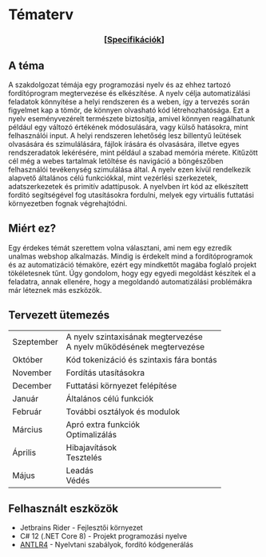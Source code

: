#  Tématerv

<h3 align="center">
    [<a href="Specifications.md">Specifikációk</a>]
</h3>

## A téma
A szakdolgozat témája egy programozási nyelv és az ehhez tartozó fordítóprogram megtervezése és elkészítése. 
A nyelv célja automatizálási feladatok könnyítése a helyi rendszeren és a weben, így a tervezés során figyelmet kap a tömör, de könnyen olvasható kód létrehozhatósága. Ezt a nyelv eseményvezérelt természete biztosítja, amivel könnyen reagálhatunk például egy változó értékének módosulására, vagy külső hatásokra, mint felhasználói input.
A helyi rendszeren lehetőség lesz billentyű leütések olvasására és szimulálására, fájlok írására és olvasására, illetve egyes rendszeradatok lekérésére, mint például a szabad memória mérete. Kitűzött cél még a webes tartalmak letöltése és navigáció a böngészőben felhasználói tevékenység szimulálása által. A nyelv ezen kívül rendelkezik alapvető általános célú funkciókkal, mint vezérlési szerkezetek, adatszerkezetek és primitív adattípusok. 
A nyelvben írt kód az elkészített fordító segítségével fog utasításokra fordulni, melyek egy virtuális futtatási környezetben fognak végrehajtódni.

## Miért ez?
Egy érdekes témát szerettem volna választani, ami nem egy ezredik unalmas webshop alkalmazás. Mindig is érdekelt mind a fordítóprogramok és az automatizáció témaköre, ezért egy mindkettőt magába foglaló projekt tökéletesnek tűnt.
Úgy gondolom, hogy egy egyedi megoldást készítek el a feladatra, annak ellenére, hogy a megoldandó automatizálási problémákra már léteznek más eszközök.

## Tervezett ütemezés
<table>
  <tbody>
    <tr>
      <td>Szeptember</td>
      <td>A nyelv szintaxisának megtervezése<br>A nyelv működésének megtervezése</td>
    </tr>
    <tr>
      <td>Október</td>
      <td>Kód tokenizáció és szintaxis fára bontás</td>
    </tr>
    <tr>
      <td>November</td>
      <td>Fordítás utasításokra</td>
    </tr>
    <tr>
      <td>December</td>
      <td>Futtatási környezet felépítése</td>
    </tr>
    <tr>
      <td>Január</td>
      <td>Általános célú funkciók</td>
    </tr>
    <tr>
      <td>Február</td>
      <td>További osztályok és modulok</td>
    </tr>
    <tr>
      <td>Március</td>
      <td>Apró extra funkciók<br>Optimalizálás</td>
    </tr>
    <tr>
      <td>Április</td>
      <td>Hibajavítások<br>Tesztelés</td>
    </tr>
    <tr>
      <td>Május</td>
      <td>Leadás<br>Védés</td>
    </tr>
  </tbody>
</table>

## Felhasznált eszközök
- Jetbrains Rider - Fejlesztői környezet
- C# 12 (.NET Core 8) - Projekt programozási nyelve
- <a href="https://github.com/antlr/antlr4">ANTLR4<a/> - Nyelvtani szabályok, fordító kódgenerálás

